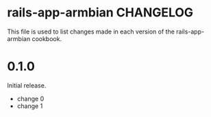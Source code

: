 # rails-app-armbian CHANGELOG

This file is used to list changes made in each version of the rails-app-armbian cookbook.

# 0.1.0

Initial release.

- change 0
- change 1

